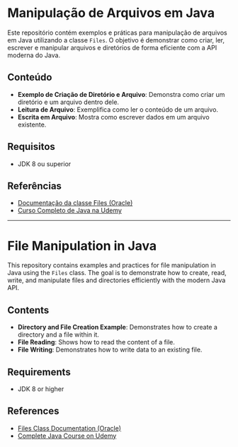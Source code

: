 # Manipulação de Arquivos em Java

Este repositório contém exemplos e práticas para manipulação de arquivos em Java utilizando a classe `Files`. O objetivo é demonstrar como criar, ler, escrever e manipular arquivos e diretórios de forma eficiente com a API moderna do Java.

## Conteúdo

- **Exemplo de Criação de Diretório e Arquivo**: Demonstra como criar um diretório e um arquivo dentro dele.
- **Leitura de Arquivo**: Exemplifica como ler o conteúdo de um arquivo.
- **Escrita em Arquivo**: Mostra como escrever dados em um arquivo existente.

## Requisitos

- JDK 8 ou superior

## Referências

- [Documentação da classe Files (Oracle)](https://docs.oracle.com/javase/8/docs/api/java/nio/file/Files.html)
- [Curso Completo de Java na Udemy](https://www.udemy.com/course/java-curso-completo/?couponCode=KEEPLEARNING)

---

# File Manipulation in Java

This repository contains examples and practices for file manipulation in Java using the `Files` class. The goal is to demonstrate how to create, read, write, and manipulate files and directories efficiently with the modern Java API.

## Contents

- **Directory and File Creation Example**: Demonstrates how to create a directory and a file within it.
- **File Reading**: Shows how to read the content of a file.
- **File Writing**: Demonstrates how to write data to an existing file.

## Requirements

- JDK 8 or higher

## References

- [Files Class Documentation (Oracle)](https://docs.oracle.com/javase/8/docs/api/java/nio/file/Files.html)
- [Complete Java Course on Udemy](https://www.udemy.com/course/java-curso-completo/?couponCode=KEEPLEARNING)
